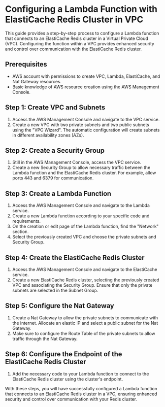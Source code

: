 # Configuring a Lambda Function with ElastiCache Redis Cluster in VPC

This guide provides a step-by-step process to configure a Lambda function that connects to an ElastiCache Redis cluster in a Virtual Private Cloud (VPC). Configuring the function within a VPC provides enhanced security and control over communication with the ElastiCache Redis cluster.

## Prerequisites

- AWS account with permissions to create VPC, Lambda, ElastiCache, and Nat Gateway resources.
- Basic knowledge of AWS resource creation using the AWS Management Console.

## Step 1: Create VPC and Subnets

1. Access the AWS Management Console and navigate to the VPC service.
2. Create a new VPC with two private subnets and two public subnets using the "VPC Wizard". The automatic configuration will create subnets in different availability zones (AZs).

## Step 2: Create a Security Group

1. Still in the AWS Management Console, access the VPC service.
2. Create a new Security Group to allow necessary traffic between the Lambda function and the ElastiCache Redis cluster. For example, allow ports 443 and 6379 for communication.

## Step 3: Create a Lambda Function

1. Access the AWS Management Console and navigate to the Lambda service.
2. Create a new Lambda function according to your specific code and requirements.
3. On the creation or edit page of the Lambda function, find the "Network" section.
4. Select the previously created VPC and choose the private subnets and Security Group.

## Step 4: Create the ElastiCache Redis Cluster

1. Access the AWS Management Console and navigate to the ElastiCache service.
2. Create a new ElastiCache Redis cluster, selecting the previously created VPC and associating the Security Group. Ensure that only the private subnets are selected in the Subnet Group.

## Step 5: Configure the Nat Gateway

1. Create a Nat Gateway to allow the private subnets to communicate with the internet. Allocate an elastic IP and select a public subnet for the Nat Gateway.
2. Make sure to configure the Route Table of the private subnets to allow traffic through the Nat Gateway.

## Step 6: Configure the Endpoint of the ElastiCache Redis Cluster

1. Add the necessary code to your Lambda function to connect to the ElastiCache Redis cluster using the cluster's endpoint.

With these steps, you will have successfully configured a Lambda function that connects to an ElastiCache Redis cluster in a VPC, ensuring enhanced security and control over communication with your Redis cluster.
